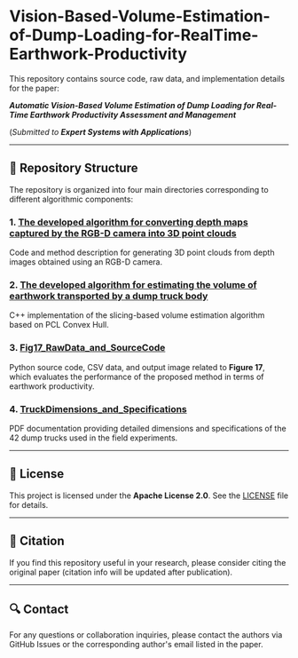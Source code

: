 # Vision-Based-Volume-Estimation-of-Dump-Loading-for-RealTime-Earthwork-Productivity

This repository contains source code, raw data, and implementation details for the paper:

***Automatic Vision-Based Volume Estimation of Dump Loading for Real-Time Earthwork Productivity Assessment and Management***  

(*Submitted to* ***Expert Systems with Applications***)

---

## 🔧 Repository Structure

The repository is organized into four main directories corresponding to different algorithmic components:

### 1. [The developed algorithm for converting depth maps captured by the RGB-D camera into 3D point clouds](./1.The%20developed%20algorithm%20for%20converting%20depth%20maps%20captured%20by%20the%20RGB-D%20camera%20into%203D%20point%20clouds/)
Code and method description for generating 3D point clouds from depth images obtained using an RGB-D camera.

### 2. [The developed algorithm for estimating the volume of earthwork transported by a dump truck body](./2.The%20developed%20algorithm%20for%20estimating%20the%20volume%20of%20earthwork%20transported%20by%20a%20dump%20truck%20body/)
C++ implementation of the slicing-based volume estimation algorithm based on PCL Convex Hull.

### 3. [Fig17_RawData_and_SourceCode](./3.Fig17_RawData_and_SourceCode/)
Python source code, CSV data, and output image related to **Figure 17**, which evaluates the performance of the proposed method in terms of earthwork productivity.

### 4. [TruckDimensions_and_Specifications](./4.TruckDimensions_and_Specifications/)
PDF documentation providing detailed dimensions and specifications of the 42 dump trucks used in the field experiments.

---

## 📄 License

This project is licensed under the **Apache License 2.0**. See the [LICENSE](./LICENSE) file for details.

---

## 🔗 Citation

If you find this repository useful in your research, please consider citing the original paper (citation info will be updated after publication).

---

## 🔍 Contact

For any questions or collaboration inquiries, please contact the authors via GitHub Issues or the corresponding author's email listed in the paper.
